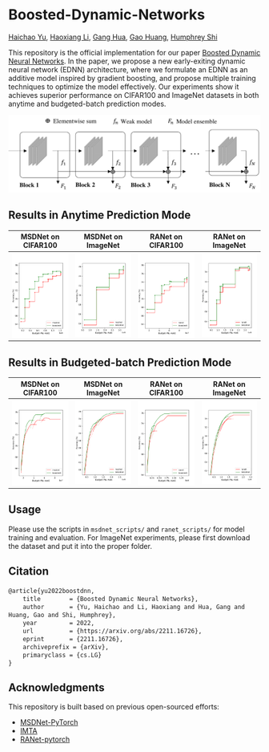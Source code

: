 # Boosted-Dynamic-Networks
[Haichao Yu](mailto:haichao.yu@outlook.com), [Haoxiang Li](http://blog.haoxiang.org/haoxiang.html), [Gang Hua](https://www.ganghua.org), [Gao Huang](http://www.gaohuang.net), [Humphrey Shi](https://www.humphreyshi.com)

This repository is the official implementation for our paper [Boosted Dynamic Neural Networks](https://arxiv.org/abs/2211.16726). In the paper, we propose a new early-exiting dynamic neural network (EDNN) architecture, where we formulate an EDNN as an additive model inspired by gradient boosting, and propose multiple training techniques to optimize the model effectively. Our experiments show it achieves superior performance on CIFAR100 and ImageNet datasets in both anytime and budgeted-batch prediction modes.

![Framework](figures/arch.png)

## Results in Anytime Prediction Mode
| MSDNet on CIFAR100 | MSDNet on ImageNet | RANet on CIFAR100 | RANet on ImageNet |
|:---:|:---:|:---:|:---:|
| [![](figures/cifar100_any_msdnet.png)]()  | [![](figures/imagenet_any_msdnet.png)]() | [![](figures/cifar100_any_ranet.png)]() | [![](figures/imagenet_any_ranet.png)]()|

## Results in Budgeted-batch Prediction Mode
| MSDNet on CIFAR100 | MSDNet on ImageNet | RANet on CIFAR100 | RANet on ImageNet |
|:---:|:---:|:---:|:---:|
| [![](figures/cifar100_dynamic_msdnet.png)]()  | [![](figures/imagenet_dynamic_msdnet.png)]() | [![](figures/cifar100_dynamic_ranet.png)]() | [![](figures/imagenet_dynamic_ranet.png)]()|

## Usage 
Please use the scripts in `msdnet_scripts/` and `ranet_scripts/` for model training and evaluation. For ImageNet experiments, please first download the dataset and put it into the proper folder.

## Citation
```
@article{yu2022boostdnn,
	title        = {Boosted Dynamic Neural Networks},
	author       = {Yu, Haichao and Li, Haoxiang and Hua, Gang and Huang, Gao and Shi, Humphrey},
	year         = 2022,
	url          = {https://arxiv.org/abs/2211.16726},
	eprint       = {2211.16726},
	archiveprefix = {arXiv},
	primaryclass = {cs.LG}
}
```

## Acknowledgments
This repository is built based on previous open-sourced efforts:
* [MSDNet-PyTorch](https://github.com/kalviny/MSDNet-PyTorch)
* [IMTA](https://github.com/kalviny/IMTA)
* [RANet-pytorch](https://github.com/yangle15/RANet-pytorch)
